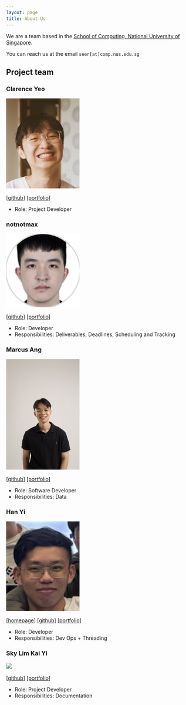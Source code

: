 ```yaml
---
layout: page
title: About Us
---
```


We are a team based in the [School of Computing, National University of Singapore](https://www.comp.nus.edu.sg).

You can reach us at the email `seer[at]comp.nus.edu.sg`

## Project team

### Clarence Yeo

<img src="images/clarenceeey.png" width="200px">

[[github](https://github.com/clarenceeey)]
[[portfolio](team/clarence.md)]

* Role: Project Developer


### notnotmax

<img src="images/notnotmax.png" width="200px">

[[github](https://github.com/notnotmax)]
[[portfolio](team/notnotmax.md)]

* Role: Developer
* Responsibilities: Deliverables, Deadlines, Scheduling and Tracking

### Marcus Ang

<img src="images/marcusjhang.png" width="200px">

[[github](http://github.com/marcusjhang)] [[portfolio](team/marcusjhang.md)]

* Role: Software Developer
* Responsibilities: Data

### Han Yi

<img src="images/yhanyi.png" width="200px">

[[homepage](http://www.comp.nus.edu.sg/~damithch)]
[[github](https://github.com/yhanyi)]
[[portfolio](team/yhanyi.md)]

* Role: Developer
* Responsibilities: Dev Ops + Threading

### Sky Lim Kai Yi

<img src="images/s-k-y-light.png" width="200px">

[[github](https://github.com/S-K-Y-Light)]
[[portfolio](team/sky.md)]

* Role: Project Developer
* Responsibilities: Documentation
